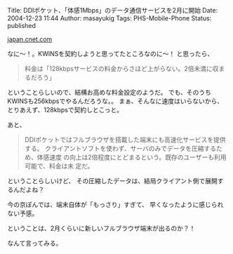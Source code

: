 Title: DDIポケット、「体感1Mbps」のデータ通信サービスを2月に開始
Date: 2004-12-23 11:44
Author: masayukig
Tags: PHS-Mobile-Phone
Status: published

[japan.cnet.com](http://japan.cnet.com/news/com/story/0,2000047668,20079801,00.htm)

なに〜！。KWINSを契約しようと思ってたところなのに〜！
と思ったら、

> 料金は「128kbpsサービスの料金からさほど上がらない。2倍未満に収まるだろう」

ということらしいので、結構お高めな料金設定のようだ。
でも、そのうちKWINSも256kbpsでやるんだろうな。。
まぁ、そんなに速度はいらないから、
とりあえず、128kbpsで契約しとこっと。

あと、

> DDIポケットではフルブラウザを搭載した端末にも高速化サービスを提供する。
> クライアントソフトを使わず、サーバのみでデータを圧縮するため、体感速度
> の向上は2倍程度にとどまるという。既存のユーザーも利用可能で、料金は未
> 定だ。

ということらしいけど、
その圧縮したデータは、結局クライアント側で展開するんだよね？

今の京ぽんでは、端末自体が「もっさり」すぎて、
早くなったように感じられない予感。

ということは、2月くらいに新しいフルブラウザ端末が出るのか？！

なんて言ってみる。
